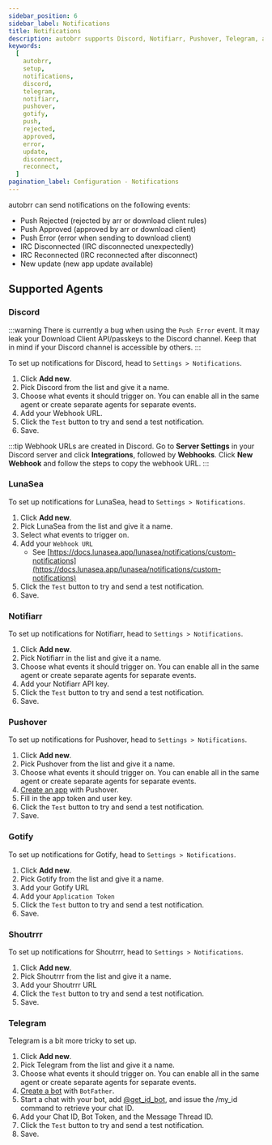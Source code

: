 ```yaml
---
sidebar_position: 6
sidebar_label: Notifications
title: Notifications
description: autobrr supports Discord, Notifiarr, Pushover, Telegram, and Gotify for notifications. This is a guide on how to set them up in autobrr.
keywords:
  [
    autobrr,
    setup,
    notifications,
    discord,
    telegram,
    notifiarr,
    pushover,
    gotify,
    push,
    rejected,
    approved,
    error,
    update,
    disconnect,
    reconnect,
  ]
pagination_label: Configuration - Notifications
---
```


autobrr can send notifications on the following events:

- Push Rejected (rejected by arr or download client rules)
- Push Approved (approved by arr or download client)
- Push Error (error when sending to download client)
- IRC Disconnected (IRC disconnected unexpectedly)
- IRC Reconnected (IRC reconnected after disconnect)
- New update (new app update available)

## Supported Agents

### Discord

:::warning
There is currently a bug when using the `Push Error` event.
It may leak your Download Client API/passkeys to the Discord channel. Keep that in mind if your Discord channel is accessible by others.
:::

To set up notifications for Discord, head to `Settings > Notifications`.

1. Click **Add new**.
2. Pick Discord from the list and give it a name.
3. Choose what events it should trigger on. You can enable all in the same agent or create separate agents for separate events.
4. Add your Webhook URL.
5. Click the `Test` button to try and send a test notification.
6. Save.

:::tip
Webhook URLs are created in Discord. Go to **Server Settings** in your Discord server and click **Integrations**, followed by **Webhooks**. Click **New Webhook** and follow the steps to copy the webhook URL.
:::

### LunaSea

To set up notifications for LunaSea, head to `Settings > Notifications`.

1. Click **Add new**.
2. Pick LunaSea from the list and give it a name.
3. Select what events to trigger on.
4. Add your `Webhook URL`
   - See [https://docs.lunasea.app/lunasea/notifications/custom-notifications](https://docs.lunasea.app/lunasea/notifications/custom-notifications)
5. Click the `Test` button to try and send a test notification.
6. Save.

### Notifiarr

To set up notifications for Notifiarr, head to `Settings > Notifications`.

1. Click **Add new**.
2. Pick Notifiarr in the list and give it a name.
3. Choose what events it should trigger on. You can enable all in the same agent or create separate agents for separate events.
4. Add your Notifiarr API key.
5. Click the `Test` button to try and send a test notification.
6. Save.

### Pushover

To set up notifications for Pushover, head to `Settings > Notifications`.

1. Click **Add new**.
2. Pick Pushover from the list and give it a name.
3. Choose what events it should trigger on. You can enable all in the same agent or create separate agents for separate events.
4. [Create an app](https://pushover.net/apps/build) with Pushover.
5. Fill in the app token and user key.
6. Click the `Test` button to try and send a test notification.
7. Save.

### Gotify

To set up notifications for Gotify, head to `Settings > Notifications`.

1. Click **Add new**.
2. Pick Gotify from the list and give it a name.
3. Add your Gotify URL
4. Add your `Application Token`
5. Click the `Test` button to try and send a test notification.
6. Save.

### Shoutrrr

To set up notifications for Shoutrrr, head to `Settings > Notifications`.

1. Click **Add new**.
2. Pick Shoutrrr from the list and give it a name.
3. Add your Shoutrrr URL
4. Click the `Test` button to try and send a test notification.
5. Save.

### Telegram

Telegram is a bit more tricky to set up.

1. Click **Add new**.
2. Pick Telegram from the list and give it a name.
3. Choose what events it should trigger on. You can enable all in the same agent or create separate agents for separate events.
4. [Create a bot](https://core.telegram.org/bots#6-botfather) with `BotFather`.
5. Start a chat with your bot, add [@get_id_bot](https://telegram.me/get_id_bot), and issue the /my_id command to retrieve your chat ID.
6. Add your Chat ID, Bot Token, and the Message Thread ID.
7. Click the `Test` button to try and send a test notification.
8. Save.
